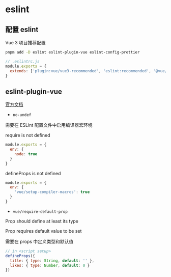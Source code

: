 # eslint

## 配置 eslint

Vue 3 项目推荐配置

```sh
pnpm add -D eslint eslint-plugin-vue eslint-config-prettier
```

```js
// .eslintrc.js
module.exports = {
  extends: ['plugin:vue/vue3-recommended', 'eslint:recommended', '@vue/eslint-config-prettier']
}
```

## eslint-plugin-vue

[官方文档](https://eslint.vuejs.org/)

- `no-undef`

需要在 ESLint 配置文件中启用编译器宏环境

require is not defined

```js
module.exports = {
  env: {
    node: true
  }
}
```

defineProps is not defined

```js
module.exports = {
  env: {
    'vue/setup-compiler-macros': true
  }
}
```

- `vue/require-default-prop`

Prop should define at least its type

Prop requires default value to be set

需要在 props 中定义类型和默认值

```js
// in <script setup>
defineProps({
  title: { type: String, default: '' },
  likes: { type: Number, default: 0 }
})
```
